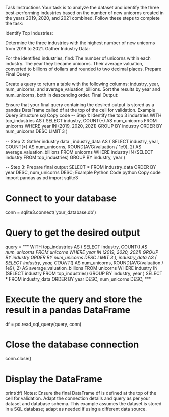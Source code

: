Task Instructions
Your task is to analyze the dataset and identify the three best-performing industries based on the number of new unicorns created in the years 2019, 2020, and 2021 combined. Follow these steps to complete the task:

Identify Top Industries:

Determine the three industries with the highest number of new unicorns from 2019 to 2021.
Gather Industry Data:

For the identified industries, find:
The number of unicorns within each industry.
The year they became unicorns.
Their average valuation, converted to billions of dollars and rounded to two decimal places.
Prepare Final Query:

Create a query to return a table with the following columns: industry, year, num_unicorns, and average_valuation_billions.
Sort the results by year and num_unicorns, both in descending order.
Final Output:

Ensure that your final query containing the desired output is stored as a pandas DataFrame called df at the top of the cell for validation.
Example Query Structure
sql
Copy code
-- Step 1: Identify the top 3 industries
WITH top_industries AS (
    SELECT industry, COUNT(*) AS num_unicorns
    FROM unicorns
    WHERE year IN (2019, 2020, 2021)
    GROUP BY industry
    ORDER BY num_unicorns DESC
    LIMIT 3
)

-- Step 2: Gather industry data
, industry_data AS (
    SELECT 
        industry,
        year,
        COUNT(*) AS num_unicorns,
        ROUND(AVG(valuation / 1e9), 2) AS average_valuation_billions
    FROM unicorns
    WHERE industry IN (SELECT industry FROM top_industries)
    GROUP BY industry, year
)

-- Step 3: Prepare final output
SELECT *
FROM industry_data
ORDER BY year DESC, num_unicorns DESC;
Example Python Code
python
Copy code
import pandas as pd
import sqlite3

# Connect to your database
conn = sqlite3.connect('your_database.db')

# Query to get the desired output
query = """
WITH top_industries AS (
    SELECT industry, COUNT(*) AS num_unicorns
    FROM unicorns
    WHERE year IN (2019, 2020, 2021)
    GROUP BY industry
    ORDER BY num_unicorns DESC
    LIMIT 3
),
industry_data AS (
    SELECT 
        industry,
        year,
        COUNT(*) AS num_unicorns,
        ROUND(AVG(valuation / 1e9), 2) AS average_valuation_billions
    FROM unicorns
    WHERE industry IN (SELECT industry FROM top_industries)
    GROUP BY industry, year
)
SELECT *
FROM industry_data
ORDER BY year DESC, num_unicorns DESC;
"""

# Execute the query and store the result in a pandas DataFrame
df = pd.read_sql_query(query, conn)

# Close the database connection
conn.close()

# Display the DataFrame
print(df)
Notes:
Ensure the final DataFrame df is defined at the top of the cell for validation.
Adapt the connection details and query as per your dataset and database schema.
This example assumes the dataset is stored in a SQL database; adapt as needed if using a different data source.
